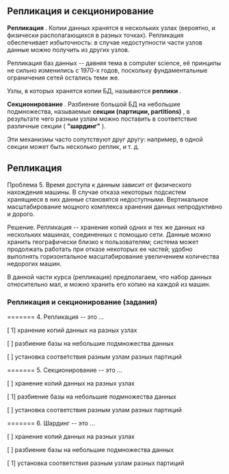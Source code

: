 ## Репликация и секционирование

**Репликация** . Копии данных хранятся в нескольких узлах (вероятно, и физически располагающихся в разных точках). Репликация обеспечивает избыточность: в случае недоступности части узлов данные можно получить из других узлов.

Репликация баз данных -- давняя тема в computer science, её принципы не сильно изменились с 1970-х годов, поскольку фундаментальные ограничения сетей остались теми же.

Узлы, в которых хранятся копии БД, называются  **реплики** .

**Секционирование** . Разбиение большой БД на небольшие подмножества, называемые  **секции (партиции, partitions)** , в результате чего разным узлам можно поставить в соответствие различные секции ( **"шардинг"** ).

Эти механизмы часто сопутствуют друг другу: например, в одной секции может быть несколько реплик, и т. д.

## Репликация

Проблема 5. Время доступа к данным зависит от физического нахождения машины. В случае отказа некоторых подсистем хранящиеся в них данные становятся недоступными. Вертикальное масштабирование мощного комплекса хранения данных непродуктивно и дорого.

Решение. Репликация -- хранение копий одних и тех же данных на нескольких машинах, соединенных с помощью сети. Данные можно хранить географически близко к пользователям; система может продолжать работать при отказе некоторых ее частей; удобно выполнять горизонтальное масштабирование увеличением количества недорогих машин.

В данной части курса (репликация) предполагаем, что набор данных относительно мал, и можно хранить его копию на каждой из машин.

### Репликация и секционирование (задания)

======= 4. Репликация -- это ...

[ 1] хранение копий данных на разных узлах

[ ] разбиение базы на небольшие подмножества данных

[ ] установка соответствия разным узлам разных партиций

======= 5. Секционирование -- это ...

[ ] хранение копий данных на разных узлах

[ 1] разбиение базы на небольшие подмножества данных

[ ] установка соответствия разным узлам разных партиций

======= 6. Шардинг -- это ...

[ ] хранение копий данных на разных узлах

[ ] разбиение базы на небольшие подмножества данных

[ 1] установка соответствия разным узлам разных партиций
